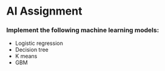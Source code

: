 # AI Assignment
### Implement the following machine learning models:  
- Logistic regression  
- Decision tree  
- K means  
- GBM
